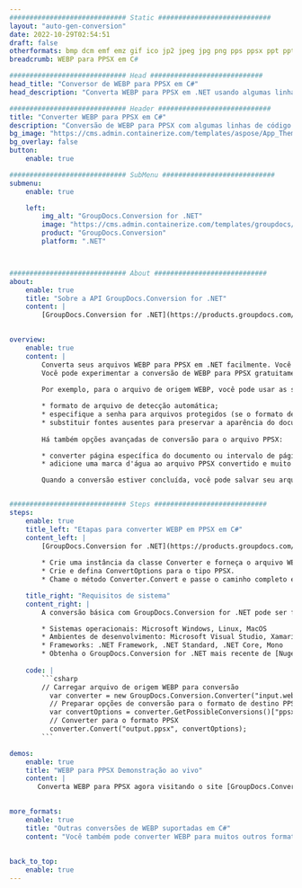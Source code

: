 ```yaml
---
############################# Static ############################
layout: "auto-gen-conversion"
date: 2022-10-29T02:54:51
draft: false
otherformats: bmp dcm emf emz gif ico jp2 jpeg jpg png pps ppsx ppt pptx psb psd svg svgz tga tif tiff webp wmf wmz
breadcrumb: WEBP para PPSX em C#

############################# Head ############################
head_title: "Conversor de WEBP para PPSX em C#"
head_description: "Converta WEBP para PPSX em .NET usando algumas linhas de código. Use a API de conversão de documentos do GroupDocs para converter mais de 160 formatos de arquivo."

############################# Header ############################
title: "Converter WEBP para PPSX em C#"
description: "Conversão de WEBP para PPSX com algumas linhas de código .NET"
bg_image: "https://cms.admin.containerize.com/templates/aspose/App_Themes/V3/images/bg/header1.png"
bg_overlay: false
button:
    enable: true

############################# SubMenu ############################
submenu:
    enable: true

    left:
        img_alt: "GroupDocs.Conversion for .NET"
        image: "https://cms.admin.containerize.com/templates/groupdocs/images/product-logos/90x90-noborder/groupdocs-conversion-net.png"
        product: "GroupDocs.Conversion"
        platform: ".NET"



############################# About ############################
about:
    enable: true
    title: "Sobre a API GroupDocs.Conversion for .NET"
    content: |
        [GroupDocs.Conversion for .NET](https://products.groupdocs.com/conversion/net/) pode ser usado para converter Microsoft Word, Excel, PowerPoint, PDF, Visio e outros formatos. GroupDocs.Conversion é uma API independente que é adequada para sistemas internos e de back-end onde é necessário alto desempenho. Não depende de nenhum software como Microsoft ou Open Office.
    

overview:
    enable: true
    content: |
        Converta seus arquivos WEBP para PPSX em .NET facilmente. Você pode usar apenas algumas linhas de código C# em qualquer plataforma de sua escolha, como - Windows, Linux, macOS.
        Você pode experimentar a conversão de WEBP para PPSX gratuitamente e avaliar a qualidade dos resultados da conversão. Juntamente com cenários de conversão de arquivo simples, você pode tentar opções mais avançadas para carregar o arquivo de origem WEBP e para salvar o resultado de saída PPSX. 
        
        Por exemplo, para o arquivo de origem WEBP, você pode usar as seguintes opções de carregamento:

        * formato de arquivo de detecção automática;
        * especifique a senha para arquivos protegidos (se o formato de arquivo suportar);
        * substituir fontes ausentes para preservar a aparência do documento.
        
        Há também opções avançadas de conversão para o arquivo PPSX:

        * converter página específica do documento ou intervalo de páginas;
        * adicione uma marca d'água ao arquivo PPSX convertido e muito mais.

        Quando a conversão estiver concluída, você pode salvar seu arquivo PPSX no caminho do arquivo local ou em qualquer armazenamento de terceiros, como FTP, Amazon S3, Google Drive, Dropbox etc. Observe - para converter WEBP para {{ TO}} não há necessidade de nenhum software adicional instalado - como MS Office, Open Office, Adobe Acrobat Reader etc.


############################# Steps ############################
steps:
    enable: true
    title_left: "Etapas para converter WEBP em PPSX em C#"
    content_left: |
        [GroupDocs.Conversion for .NET](https://products.groupdocs.com/conversion/net/) torna mais fácil para os desenvolvedores converter um arquivo WEBP para PPSX com algumas linhas de código.
        
        * Crie uma instância da classe Converter e forneça o arquivo WEBP com o caminho completo
        * Crie e defina ConvertOptions para o tipo PPSX.
        * Chame o método Converter.Convert e passe o caminho completo e o formato (PPSX) como parâmetro

    title_right: "Requisitos de sistema"
    content_right: |
        A conversão básica com GroupDocs.Conversion for .NET pode ser feita em apenas algumas etapas simples. Nossas APIs são suportadas em todas as principais plataformas e sistemas operacionais. Antes de executar o código abaixo, certifique-se de ter os seguintes pré-requisitos instalados em seu sistema.

        * Sistemas operacionais: Microsoft Windows, Linux, MacOS
        * Ambientes de desenvolvimento: Microsoft Visual Studio, Xamarin, MonoDevelop
        * Frameworks: .NET Framework, .NET Standard, .NET Core, Mono
        * Obtenha o GroupDocs.Conversion for .NET mais recente de [Nuget](https://www.nuget.org/packages/groupdocs.conversion)
         
    code: |
        ```csharp    
        // Carregar arquivo de origem WEBP para conversão
          var converter = new GroupDocs.Conversion.Converter("input.webp");
          // Preparar opções de conversão para o formato de destino PPSX
          var convertOptions = converter.GetPossibleConversions()["ppsx"].ConvertOptions;
          // Converter para o formato PPSX
          converter.Convert("output.ppsx", convertOptions);
        ```

demos:
    enable: true
    title: "WEBP para PPSX Demonstração ao vivo"
    content: |
       Converta WEBP para PPSX agora visitando o site [GroupDocs.Conversion App](https://products.groupdocs.app/conversion/family). A demonstração online tem as seguintes vantagens
          

more_formats:
    enable: true
    title: "Outras conversões de WEBP suportadas em C#"
    content: "Você também pode converter WEBP para muitos outros formatos de arquivo. Por favor, veja a lista abaixo."
       
       
back_to_top:
    enable: true
---
```

